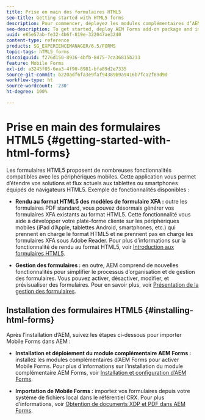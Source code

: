 ```yaml
---
title: Prise en main des formulaires HTML5
seo-title: Getting started with HTML5 forms
description: Pour commencer, déployez les modules complémentaires d’AEM Forms et importez les formulaires HTML5 existants dans AEM.
seo-description: To get started, deploy AEM Forms add-on package and import existing HTML5 forms to AEM.
uuid: e85e57ab-fe32-4b6f-819e-322047ae3240
content-type: reference
products: SG_EXPERIENCEMANAGER/6.5/FORMS
topic-tags: hTML5_forms
discoiquuid: f276d150-8936-4bfb-8475-7ca36815b233
feature: Mobile Forms
exl-id: a3245f05-6ea3-4f90-8981-bfa89d2e7335
source-git-commit: b220adf6fa3e9faf94389b9a9416b7fca2f89d9d
workflow-type: ht
source-wordcount: '230'
ht-degree: 100%

---
```


# Prise en main des formulaires HTML5 {#getting-started-with-html-forms}

Les formulaires HTML5 proposent de nombreuses fonctionnalités compatibles avec les périphériques mobiles. Cette application vous permet d’étendre vos solutions et flux actuels aux tablettes ou smartphones équipés de navigateurs HTML5. Exemple de fonctionnalités disponibles :

* **Rendu au format HTML5 des modèles de formulaire XFA :** outre les formulaires PDF standard, vous pouvez désormais générer vos formulaires XFA existants au format HTML5. Cette fonctionnalité vous aide à développer votre plate-forme cliente sur les périphériques mobiles (iPad d’Apple, tablettes Android, smartphones, etc.) qui prennent en charge le format HTML5 et ne prennent pas en charge les formulaires XFA sous Adobe Reader. Pour plus d’informations sur la fonctionnalité de rendu au format HTML5, voir [Introduction aux formulaires HTML5](/help/forms/using/introduction.md). 

* **Gestion des formulaires :** en outre, AEM comprend de nouvelles fonctionnalités pour simplifier le processus d’organisation et de gestion des formulaires. Vous pouvez activer, désactiver, modifier, et prévisualiser des formulaires. Pour en savoir plus, voir [Présentation de la gestion des formulaires](/help/forms/using/introduction-managing-forms.md).

## Installation des formulaires HTML5 {#installing-html-forms}

Après l’installation d’AEM, suivez les étapes ci-dessous pour importer Mobile Forms dans AEM :

* **Installation et déploiement du module complémentaire AEM Forms :** installez les modules complémentaires d’AEM Forms pour activer Mobile Forms. Pour plus d’informations sur l’installation du module complémentaire AEM Forms, voir [Installation et configuration d’AEM Forms](/help/forms/using/installing-configuring-aem-forms-osgi.md).

* **Importation de Mobile Forms :** importez vos formulaires depuis votre système de fichiers local dans le référentiel CRX. Pour plus d’informations, voir [Obtention de documents XDP et PDF dans AEM Forms](/help/forms/using/get-xdp-pdf-documents-aem.md).
